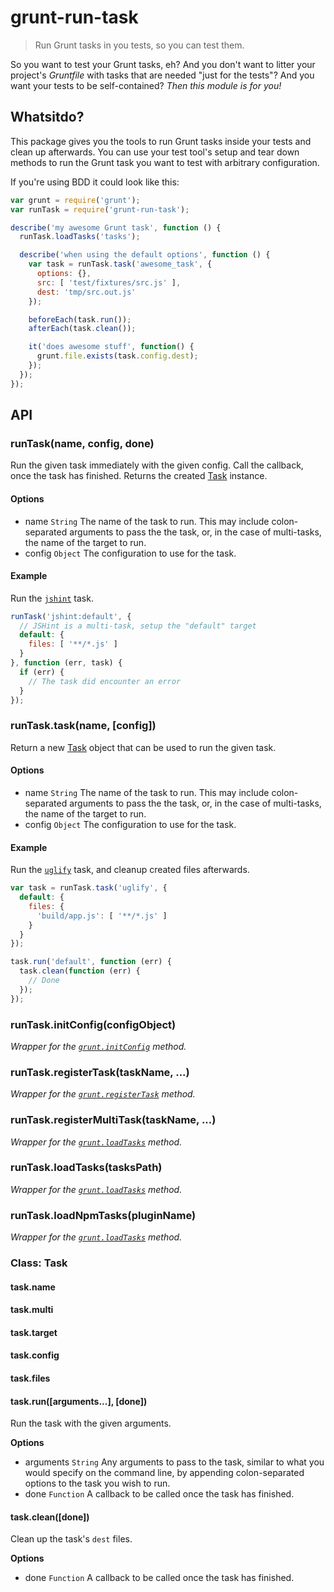# grunt-run-task

> Run Grunt tasks in you tests, so you can test them.

So you want to test your Grunt tasks, eh? And you don't want to litter your
project's _Gruntfile_ with tasks that are needed "just for the tests"? And
you want your tests to be self-contained? _Then this module is for you!_

## Whatsitdo?

This package gives you the tools to run Grunt tasks inside your tests and
clean up afterwards. You can use your test tool's setup and tear down methods
to run the Grunt task you want to test with arbitrary configuration.

If you're using BDD it could look like this:

```javascript
var grunt = require('grunt');
var runTask = require('grunt-run-task');

describe('my awesome Grunt task', function () {
  runTask.loadTasks('tasks');

  describe('when using the default options', function () {
    var task = runTask.task('awesome_task', {
      options: {},
      src: [ 'test/fixtures/src.js' ],
      dest: 'tmp/src.out.js'
    });

    beforeEach(task.run());
    afterEach(task.clean());

    it('does awesome stuff', function() {
      grunt.file.exists(task.config.dest);
    });
  });
});
```

## API

### runTask(name, config, done)
Run the given task immediately with the given config. Call the callback,
once the task has finished. Returns the created [Task](#class-task) instance.

#### Options
-  name `String` The name of the task to run. This may include colon-separated
  arguments to pass the the task, or, in the case of multi-tasks, the name of
  the target to run.
- config `Object` The configuration to use for the task.

#### Example
Run the [`jshint`](https://github.com/gruntjs/grunt-contrib-jshint) task.

```js
runTask('jshint:default', {
  // JSHint is a multi-task, setup the "default" target
  default: {
    files: [ '**/*.js' ]
  }
}, function (err, task) {
  if (err) {
    // The task did encounter an error
  }
});
```
 
### runTask.task(name, [config])
Return a new [Task](#class-task) object that can be used to run the given task.

#### Options
- name `String` The name of the task to run. This may include colon-separated
  arguments to pass the the task, or, in the case of multi-tasks, the name of
  the target to run.
- config `Object` The configuration to use for the task.

#### Example
Run the [`uglify`](https://github.com/gruntjs/grunt-contrib-uglify) task,
and cleanup created files afterwards.

```js
var task = runTask.task('uglify', {
  default: {
    files: {
      'build/app.js': [ '**/*.js' ]
    }
  }
});

task.run('default', function (err) {
  task.clean(function (err) {
    // Done
  });
});
```

### runTask.initConfig(configObject)
_Wrapper for the [`grunt.initConfig`](http://gruntjs.com/api/grunt.config#grunt.config.init) method._

### runTask.registerTask(taskName, ...)
_Wrapper for the [`grunt.registerTask`](http://gruntjs.com/api/grunt.task#grunt.task.registerTask) method._

### runTask.registerMultiTask(taskName, ...)
_Wrapper for the [`grunt.loadTasks`](http://gruntjs.com/api/grunt.task#grunt.task.registerMultiTask) method._

### runTask.loadTasks(tasksPath)
_Wrapper for the [`grunt.loadTasks`](http://gruntjs.com/api/grunt.task#grunt.task.loadtasks) method._

### runTask.loadNpmTasks(pluginName)
_Wrapper for the [`grunt.loadTasks`](http://gruntjs.com/api/grunt.task#grunt.task.loadtasks) method._

### Class: Task

#### task.name
#### task.multi
#### task.target
#### task.config
#### task.files

#### task.run([arguments...], [done])
Run the task with the given arguments.

**Options**
- arguments `String` Any arguments to pass to the task, similar to what you
  would specify on the command line, by appending colon-separated options to
  the task you wish to run.
- done `Function` A callback to be called once the task has finished.

#### task.clean([done])
Clean up the task's `dest` files.

**Options**
- done `Function` A callback to be called once the task has finished.

